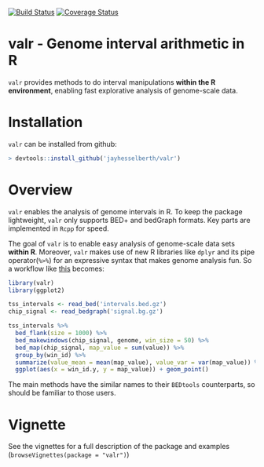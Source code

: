 [![Build Status](https://travis-ci.com/jayhesselberth/valr.svg?token=Q9WRSyqYnpS7KpFfTscp&branch=master)](https://travis-ci.com/jayhesselberth/valr) [![Coverage Status](https://img.shields.io/codecov/c/github/jayhesselberth/valr/master.svg)](https://codecov.io/github/jayhesselberth/valr?branch=master)

valr - Genome interval arithmetic in R
======================================

`valr` provides methods to do interval manipulations **within the R environment**, enabling fast explorative analysis of genome-scale data.

Installation
============

`valr` can be installed from github:

``` r
> devtools::install_github('jayhesselberth/valr')
```

Overview
========

`valr` enables the analysis of genome intervals in R. To keep the package lightweight, `valr` only supports BED+ and bedGraph formats. Key parts are implemented in `Rcpp` for speed.

The goal of `valr` is to enable easy analysis of genome-scale data sets **within R**. Moreover, `valr` makes use of new R libraries like `dplyr` and its pipe operator(`%>%`) for an expressive syntax that makes genome analysis fun. So a workflow like [this](https://github.com/arq5x/bedtools-protocols/blob/master/bedtools.md#bp3-plot-transcription-factor-occupancy-surrounding-the-transcription-start-site) becomes:

``` r
library(valr)
library(ggplot2)

tss_intervals <- read_bed('intervals.bed.gz')
chip_signal <- read_bedgraph('signal.bg.gz')

tss_intervals %>%
  bed_flank(size = 1000) %>%
  bed_makewindows(chip_signal, genome, win_size = 50) %>%
  bed_map(chip_signal, map_value = sum(value)) %>%
  group_by(win_id) %>%
  summarize(value_mean = mean(map_value), value_var = var(map_value)) %>%
  ggplot(aes(x = win_id.y, y = map_value)) + geom_point()
```

The main methods have the similar names to their `BEDtools` counterparts, so should be familiar to those users.

Vignette
========

See the vignettes for a full description of the package and examples (`browseVignettes(package = "valr")`)
